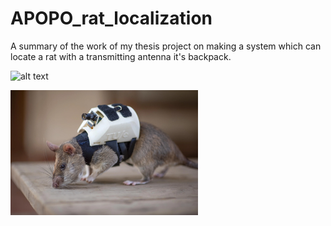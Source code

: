 # APOPO_rat_localization
A summary of the work of my thesis project on making a system which can locate a rat with a transmitting antenna it's backpack. 

![alt text](https://github.com/awjvankast/APOPO_rat_localization/tree/main/Images/rat_pic.png?raw=true)

<img
  src="/Images/rat_pic.png"
  alt="Alt text"
  title="Optional title"
  style="display: inline-block; margin: 0 auto; max-width: 300px">
